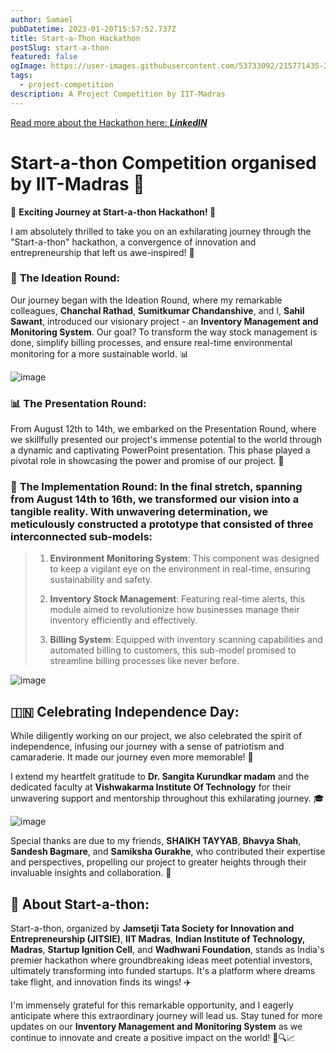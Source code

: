 ```yaml
---
author: Samael
pubDatetime: 2023-01-20T15:57:52.737Z
title: Start-a-Thon Hackathon
postSlug: start-a-thon
featured: false
ogImage: https://user-images.githubusercontent.com/53733092/215771435-25408246-2309-4f8b-a781-1f3d93bdf0ec.png
tags:
  - project-competition
description: A Project Competition by IIT-Madras
---
```


[Read more about the Hackathon here: _**LinkedIN**_](https://www.linkedin.com/posts/sahil-sawant-its-31aug_startathon-innovation-entrepreneurship-activity-7099081392419995648-475T?utm_source=share&utm_medium=member_desktop)

# Start-a-thon Competition organised by IIT-Madras 🔧

🚀 **Exciting Journey at Start-a-thon Hackathon! 🚀**

I am absolutely thrilled to take you on an exhilarating journey through the "Start-a-thon" hackathon, a convergence of innovation and entrepreneurship that left us awe-inspired! 🌟

### 🌟 **The Ideation Round:** 
Our journey began with the Ideation Round, where my remarkable colleagues, **Chanchal Rathad**, **Sumitkumar Chandanshive**, and I, **Sahil Sawant**, introduced our visionary project - an **Inventory Management and Monitoring System**. Our goal? To transform the way stock management is done, simplify billing processes, and ensure real-time environmental monitoring for a more sustainable world. 📊

![image](https://github.com/Auriel3003/samael/assets/103866475/5816dd17-7c5f-48dd-a277-8cf955bc46d0)


### 📊 **The Presentation Round:** 
From August 12th to 14th, we embarked on the Presentation Round, where we skillfully presented our project's immense potential to the world through a dynamic and captivating PowerPoint presentation. This phase played a pivotal role in showcasing the power and promise of our project. 🔧

### 🔧 **The Implementation Round:** In the final stretch, spanning from August 14th to 16th, we transformed our vision into a tangible reality. With unwavering determination, we meticulously constructed a prototype that consisted of three interconnected sub-models:

> 1. **Environment Monitoring System**: This component was designed to keep a vigilant eye on the environment in real-time, ensuring sustainability and safety.
>    
> 2. **Inventory Stock Management**: Featuring real-time alerts, this module aimed to revolutionize how businesses manage their inventory efficiently and effectively.
>    
> 3. **Billing System**: Equipped with inventory scanning capabilities and automated billing to customers, this sub-model promised to streamline billing processes like never before.

![image](https://github.com/Auriel3003/samael/assets/103866475/80fa8c0a-10b3-48e3-bf61-e3b1ccc0fc8e)

## 🇮🇳 **Celebrating Independence Day:** 

While diligently working on our project, we also celebrated the spirit of independence, infusing our journey with a sense of patriotism and camaraderie. It made our journey even more memorable! 🙏

I extend my heartfelt gratitude to **Dr. Sangita Kurundkar madam** and the dedicated faculty at **Vishwakarma Institute Of Technology** for their unwavering support and mentorship throughout this exhilarating journey. 🎓

![image](https://github.com/Auriel3003/samael/assets/103866475/a65bcd96-dc33-41ce-903a-1267b4bfbd9e)


Special thanks are due to my friends, **SHAIKH TAYYAB**, **Bhavya Shah**, **Sandesh Bagmare**, and **Samiksha Gurakhe**, who contributed their expertise and perspectives, propelling our project to greater heights through their invaluable insights and collaboration. 🤝

## 🚀 **About Start-a-thon:** 
Start-a-thon, organized by **Jamsetji Tata Society for Innovation and Entrepreneurship (JITSIE)**, **IIT Madras**, **Indian Institute of Technology, Madras**, **Startup Ignition Cell**, and **Wadhwani Foundation**, stands as India's premier hackathon where groundbreaking ideas meet potential investors, ultimately transforming into funded startups. It's a platform where dreams take flight, and innovation finds its wings! ✈️

I'm immensely grateful for this remarkable opportunity, and I eagerly anticipate where this extraordinary journey will lead us. Stay tuned for more updates on our **Inventory Management and Monitoring System** as we continue to innovate and create a positive impact on the world! 💼🔍📈
